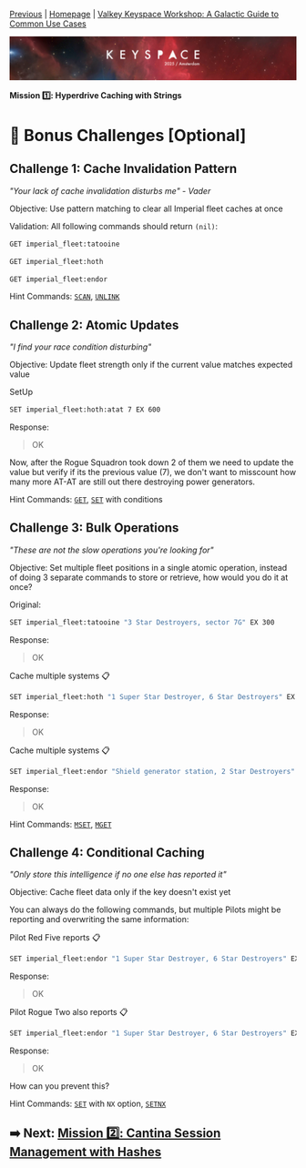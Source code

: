 [Previous](../caching/challenge.md) | [Homepage](../../../README.md) | [Valkey Keyspace Workshop: A Galactic Guide to Common Use Cases](../../../README.md)

![Keyspace](../../../static/img/keyspace-backdrop.png)

__Mission 1️⃣: Hyperdrive Caching with Strings__

# 🚀 Bonus Challenges [Optional]

## **Challenge 1: Cache Invalidation Pattern**

*"Your lack of cache invalidation disturbs me" - Vader*

Objective: Use pattern matching to clear all Imperial fleet caches at once

Validation: All following commands should return `(nil)`:

```bash
GET imperial_fleet:tatooine
```

```bash
GET imperial_fleet:hoth
```

```bash
GET imperial_fleet:endor
```

Hint Commands: [`SCAN`](https://valkey.io/commands/scan/), [`UNLINK`](https://valkey.io/commands/unlink/)

## **Challenge 2: Atomic Updates**

*"I find your race condition disturbing"*

Objective: Update fleet strength only if the current value matches expected value

SetUp

```bash
SET imperial_fleet:hoth:atat 7 EX 600
```

Response:
> OK

Now, after the Rogue Squadron took down 2 of them we need to update the value but verify if its the previous value (7), we don't want to misscount how many more AT-AT are still out there destroying power generators.

Hint Commands: [`GET`](https://valkey.io/commands/get/), [`SET`](https://valkey.io/commands/set/) with conditions

## **Challenge 3: Bulk Operations**

*"These are not the slow operations you're looking for"*

Objective: Set multiple fleet positions in a single atomic operation, instead of doing 3 separate commands to store or retrieve, how would you do it at once?

Original:

```bash
SET imperial_fleet:tatooine "3 Star Destroyers, sector 7G" EX 300
```

Response:
> OK

Cache multiple systems 📋

```bash
SET imperial_fleet:hoth "1 Super Star Destroyer, 6 Star Destroyers" EX 600
```

Response:
> OK

Cache multiple systems 📋

```bash
SET imperial_fleet:endor "Shield generator station, 2 Star Destroyers" PX 300
```

Response:
> OK

Hint Commands: [`MSET`](https://valkey.io/commands/mset/), [`MGET`](https://valkey.io/commands/mget/)

## **Challenge 4: Conditional Caching**

*"Only store this intelligence if no one else has reported it"*

Objective: Cache fleet data only if the key doesn't exist yet

You can always do the following commands, but multiple Pilots might be reporting and overwriting the same information:

Pilot Red Five reports 📋

```bash
SET imperial_fleet:endor "1 Super Star Destroyer, 6 Star Destroyers" EX 600
```

Response:
> OK

Pilot Rogue Two also reports 📋

```bash
SET imperial_fleet:endor "1 Super Star Destroyer, 6 Star Destroyers" EX 600
```

Response:
> OK

How can you prevent this?

Hint Commands: [`SET`](https://valkey.io/commands/set/) with `NX` option, [`SETNX`](https://valkey.io/commands/setnx/)

## ➡️ Next: [Mission 2️⃣: Cantina Session Management with Hashes](../docs/mission02.md)
